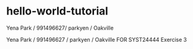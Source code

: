 # hello-world-tutorial
Yena Park / 991496627/ parkyen / Oakville

Yena Park / 991496627 / parkyen / Oakville FOR SYST24444 Exercise 3
